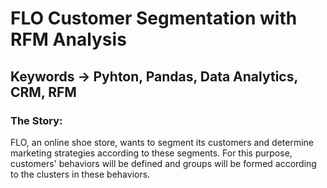 # FLO Customer Segmentation with RFM Analysis

## Keywords -> Pyhton, Pandas, Data Analytics, CRM, RFM

### The Story:

FLO, an online shoe store, wants to segment its customers and determine marketing strategies according to these segments. For this purpose, customers' behaviors will be defined and groups will be formed according to the clusters in these behaviors.
